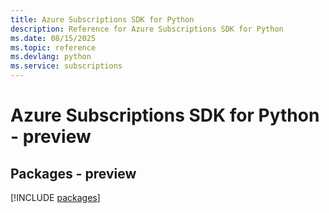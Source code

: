 ```yaml
---
title: Azure Subscriptions SDK for Python
description: Reference for Azure Subscriptions SDK for Python
ms.date: 08/15/2025
ms.topic: reference
ms.devlang: python
ms.service: subscriptions
---
```

# Azure Subscriptions SDK for Python - preview
## Packages - preview
[!INCLUDE [packages](subscriptions-index.md)]
